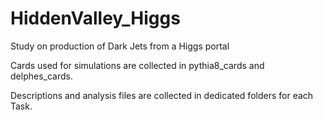 # HiddenValley_Higgs

Study on production of Dark Jets from a Higgs portal

Cards used for simulations are collected in pythia8_cards and delphes_cards.

Descriptions and analysis files are collected in dedicated folders for each Task.
